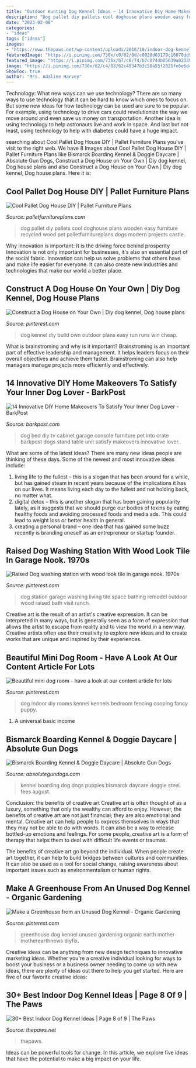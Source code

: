```yaml
---
title: "Outdoor Hunting Dog Kennel Ideas ~ 14 Innovative Diy Home Makeovers To Satisfy Your Inner Dog Lover"
description: "Dog pallet diy pallets cool doghouse plans wooden easy furniture recycled wood pet palletfurnitureplans dogs modern projects castle"
date: "2023-02-08"
categories:
- "ideas"
tags: ["ideas"]
images:
- "https://www.thepaws.net/wp-content/uploads/2018/10/indoor-dog-kennel-idea-2.jpg"
featuredImage: "https://i.pinimg.com/736x/c0/02/8d/c0028d03179c16070dd93a54d281eb4e.jpg"
featured_image: "https://i.pinimg.com/736x/b7/c0/74/b7c0744b05639a02339a279042ad83a6.jpg"
image: "https://i.pinimg.com/736x/62/c4/83/62c48347b3c58a55f2825fe6e6d48088.jpg"
ShowToc: true
author: "Mrs. Adaline Harvey"
---
```



Technology: What new ways can we use technology?
There are so many ways to use technology that it can be hard to know which ones to focus on. But some new ideas for how technology can be used are sure to be popular. For example, using technology to drive cars could revolutionize the way we move around and even save us money on transportation. Another idea is using technology to help astronauts live and work in space. And last but not least, using technology to help with diabetes could have a huge impact.

	

		
searching about Cool Pallet Dog House DIY | Pallet Furniture Plans you've visit to the right web. We have 8 Images about Cool Pallet Dog House DIY | Pallet Furniture Plans like Bismarck Boarding Kennel &amp; Doggie Daycare | Absolute Gun Dogs, Construct a Dog House on Your Own | Diy dog kennel, Dog house plans and also Construct a Dog House on Your Own | Diy dog kennel, Dog house plans. Here it is:
		
    
## Cool Pallet Dog House DIY | Pallet Furniture Plans

<img loading=lazy src="https://palletfurnitureplans.com/wp-content/uploads/2014/02/pallet-dog-house-1.jpg" onerror="this.onerror=null;this.src='https://tse1.mm.bing.net/th?id=OIP.8TgUykLVWP11PSFFyrPi1AHaJ4&amp;pid=15.1';" alt="Cool Pallet Dog House DIY | Pallet Furniture Plans">

_Source: palletfurnitureplans.com_

>dog pallet diy pallets cool doghouse plans wooden easy furniture recycled wood pet palletfurnitureplans dogs modern projects castle. 

	

Why innovation is important: It is the driving force behind prosperity
Innovation is not only important for businesses, it's also an essential part of the social fabric. Innovation can help us solve problems that others have and make life easier for everyone. It can also create new industries and technologies that make our world a better place.

    
## Construct A Dog House On Your Own | Diy Dog Kennel, Dog House Plans

<img loading=lazy src="https://i.pinimg.com/736x/c0/02/8d/c0028d03179c16070dd93a54d281eb4e.jpg" onerror="this.onerror=null;this.src='https://tse2.mm.bing.net/th?id=OIP.wIl9UbhPF7qX2XwSiko8cAHaFl&amp;pid=15.1';" alt="Construct a Dog House on Your Own | Diy dog kennel, Dog house plans">

_Source: pinterest.com_

>dog kennel diy build own outdoor plans easy run runs win cheap. 

	

What is brainstroming and why is it important?
Brainstroming is an important part of effective leadership and management. It helps leaders focus on their overall objectives and achieve them faster. Brainstroming can also help managers manage projects more efficiently and effectively.

    
## 14 Innovative DIY Home Makeovers To Satisfy Your Inner Dog Lover - BarkPost

<img loading=lazy src="https://barkpost.com/wp-content/uploads/2015/04/Dog-Bed-In-TV-Cabinet1.jpg" onerror="this.onerror=null;this.src='https://tse3.mm.bing.net/th?id=OIP.z6obZoe00nHPkhgnOIDNpgHaE2&amp;pid=15.1';" alt="14 Innovative DIY Home Makeovers To Satisfy Your Inner Dog Lover - BarkPost">

_Source: barkpost.com_

>dog bed diy tv cabinet garage console furniture pet into crate barkpost dogs stand table unit satisfy makeovers innovative lover. 

	

What are some of the latest ideas?
There are many new ideas people are thinking of these days. Some of the newest and most innovative ideas include: 
1. living life to the fullest – this is a slogan that has been around for a while, but has gained steam in recent years because of the implications it has on our lives. It means living each day to the fullest and not holding back, no matter what. 
2. digital detox – this is another slogan that has been gaining popularity lately, as it suggests that we should purge our bodies of toxins by eating healthy foods and avoiding processed foods and media ads. This could lead to weight loss or better health in general. 
3. creating a personal brand – one idea that has gained some buzz recently is branding oneself as an entrepreneur or startup founder.

    
## Raised Dog Washing Station With Wood Look Tile In Garage Nook. 1970s

<img loading=lazy src="https://i.pinimg.com/736x/b7/2d/47/b72d475f06e35e316aa76cff2ab80db4--dog-washing-station-in-garage-dog-bathing-station.jpg" onerror="this.onerror=null;this.src='https://tse2.mm.bing.net/th?id=OIP.scFzKpjBvl6beYczWLDD7gHaJ3&amp;pid=15.1';" alt="Raised Dog washing station with wood look tile in garage nook. 1970s">

_Source: pinterest.com_

>dog station garage washing living tile space bathing remodel outdoor wood raised bath visit ranch. 

	

Creative art is the result of an artist's creative expression. It can be interpreted in many ways, but is generally seen as a form of expression that allows the artist to escape from reality and to view the world in a new way. Creative artists often use their creativity to explore new ideas and to create works that are unique and inspired by their experiences.

    
## Beautiful Mini Dog Room - Have A Look At Our Content Article For Lots

<img loading=lazy src="https://i.pinimg.com/736x/62/c4/83/62c48347b3c58a55f2825fe6e6d48088.jpg" onerror="this.onerror=null;this.src='https://tse4.mm.bing.net/th?id=OIP.SXBfHMNkhEsFDs-whaW2nwHaJ3&amp;pid=15.1';" alt="Beautiful mini dog room - have a look at our content article for lots">

_Source: pinterest.com_

>dog indoor diy rooms kennel kennels bedroom fencing cooping fancy puppy. 

	

1. A universal basic income

    
## Bismarck Boarding Kennel &amp; Doggie Daycare | Absolute Gun Dogs

<img loading=lazy src="http://www.absolutegundogs.com/wp-content/uploads/puppies-dog-kennel.jpg" onerror="this.onerror=null;this.src='https://tse2.mm.bing.net/th?id=OIP.WHxardTmSi7IuZ4zdxnUcAHaE7&amp;pid=15.1';" alt="Bismarck Boarding Kennel &amp; Doggie Daycare | Absolute Gun Dogs">

_Source: absolutegundogs.com_

>kennel boarding dog dogs puppies bismarck daycare doggie steel fees august. 

	

Conclusion: the benefits of creative art
Creative art is often thought of as a luxury, something that only the wealthy can afford to enjoy. However, the benefits of creative art are not just financial; they are also emotional and mental.
Creative art can help people to express themselves in ways that they may not be able to do with words. It can also be a way to release bottled-up emotions and feelings. For some people, creative art is a form of therapy that helps them to deal with difficult life events or traumas.

The benefits of creative art go beyond the individual. When people create art together, it can help to build bridges between cultures and communities. It can also be used as a tool for social change, raising awareness about important issues such as environmentalism or human rights.

    
## Make A Greenhouse From An Unused Dog Kennel - Organic Gardening

<img loading=lazy src="https://i.pinimg.com/736x/b7/c0/74/b7c0744b05639a02339a279042ad83a6.jpg" onerror="this.onerror=null;this.src='https://tse2.mm.bing.net/th?id=OIP.P34hFG3MnDGUHN57tSCqBAHaFj&amp;pid=15.1';" alt="Make a Greenhouse from an Unused Dog Kennel - Organic Gardening">

_Source: pinterest.com_

>greenhouse dog kennel unused gardening organic earth mother motherearthnews diyfix. 

	

Creative ideas can be anything from new design techniques to innovative marketing ideas. Whether you're a creative individual looking for ways to boost your business or a business owner needing to come up with new ideas, there are plenty of ideas out there to help you get started. Here are five of our favorite creative ideas: 

    
## 30+ Best Indoor Dog Kennel Ideas | Page 8 Of 9 | The Paws

<img loading=lazy src="https://www.thepaws.net/wp-content/uploads/2018/10/indoor-dog-kennel-idea-2.jpg" onerror="this.onerror=null;this.src='https://tse2.mm.bing.net/th?id=OIP.DihfLz51fSP7Kbfl8hZCkgHaFF&amp;pid=15.1';" alt="30+ Best Indoor Dog Kennel Ideas | Page 8 of 9 | The Paws">

_Source: thepaws.net_

>thepaws. 

	

Ideas can be powerful tools for change. In this article, we explore five ideas that have the potential to make a big impact on your life.


